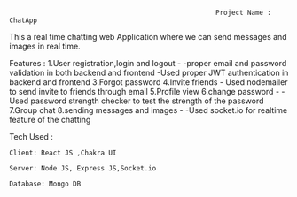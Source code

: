                                                         Project Name : ChatApp
                                                        
 This a real time chatting web Application where we can send messages and images in real time.
 
Features :
    1.User registration,login and logout -
          -proper email and password validation in both backend and frontend
          -Used proper JWT authentication in backend and frontend
    3.Forgot password
    4.Invite friends
          - Used nodemailer to send invite to friends through email
    5.Profile view
    6.change password -
          -Used password strength checker to test the strength of the password
    7.Group chat
    8.sending messages and images -
          -Used socket.io for realtime feature of the chatting


Tech Used : 

    Client: React JS ,Chakra UI

    Server: Node JS, Express JS,Socket.io

    Database: Mongo DB



